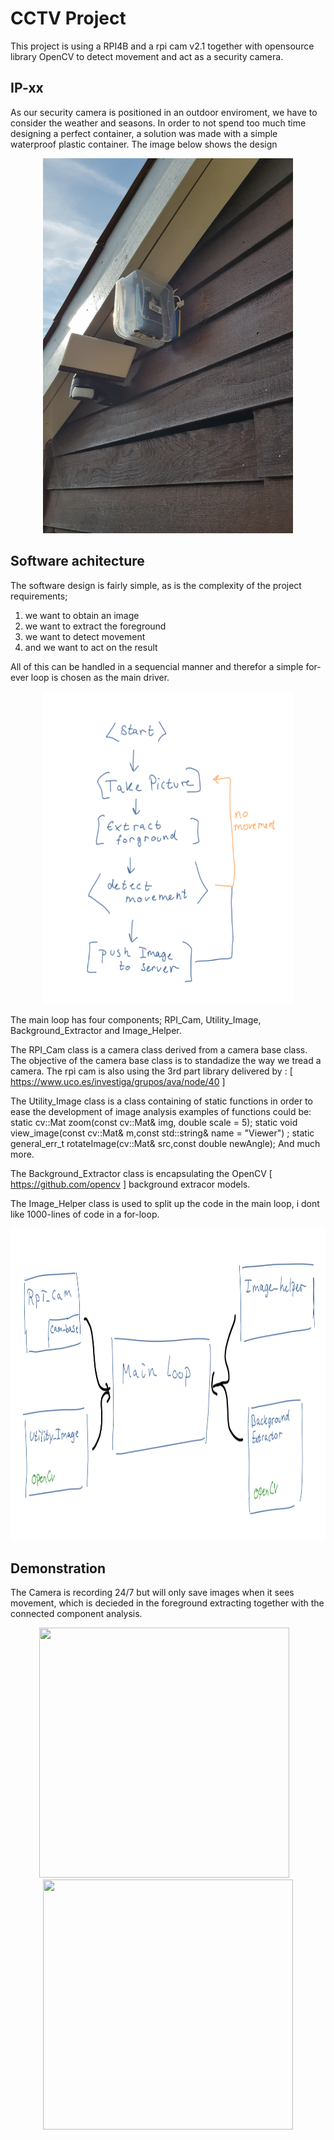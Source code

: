# CCTV Project

This project is using a RPI4B and a rpi cam v2.1 together with opensource library OpenCV to detect movement and act as a security camera. 

## IP-xx 
As our security camera is positioned in an outdoor enviroment, we have to consider the weather and seasons. In order to not spend too much time designing a perfect container, a solution was made with a simple waterproof plastic container. The image below shows the design

<p align="center">
  <img src="https://github.com/NGliese/Embedded/blob/master/linux/CCTV/Images/20210904_103507.jpg" width="400" height="600">
</p>

## Software achitecture

The software design is fairly simple, as is the complexity of the project requirements;
1) we want to obtain an image
2) we want to extract the foreground
3) we want to detect movement
4) and we want to act on the result

All of this can be handled in a sequencial manner and therefor a simple for-ever loop is chosen as the main driver.

<p align="center">
  <img src="https://github.com/NGliese/Embedded/blob/master/linux/CCTV/Images/flowdiagram.png" width="400" height="500">
</p>


The main loop has four components; RPI_Cam, Utility_Image,  Background_Extractor and Image_Helper.

The RPI_Cam class is a camera class derived from a camera base class. 
  The objective of the camera base class is to standadize the way we tread a camera.
  The rpi cam is also using the 3rd part library delivered by : [ https://www.uco.es/investiga/grupos/ava/node/40 ]
  
The Utility_Image class is a class containing of static functions in order to ease the development of image analysis 
  examples of functions could be:
      static cv::Mat zoom(const cv::Mat& img, double scale = 5);
      static void view_image(const cv::Mat& m,const std::string& name = "Viewer") ;
      static general_err_t rotateImage(cv::Mat& src,const double newAngle);
      And much more.
      
The Background_Extractor class is encapsulating the OpenCV [ https://github.com/opencv ] background extracor models.

The Image_Helper class is used to split up the code in the main loop, i dont like 1000-lines of code in a for-loop.
      


<p align="center">
  <img src="https://github.com/NGliese/Embedded/blob/master/linux/CCTV/Images/blockdiagram.png" width="550" height="500">
</p>

## Demonstration
The Camera is recording 24/7 but will only save images when it sees movement, which is decieded in the foreground extracting together with the connected component analysis.

<p align="center">
  <img src="https://github.com/NGliese/Embedded/blob/master/linux/CCTV/Images/delivery.gif" width="400" height="400" >
  &nbsp;&nbsp;
  <img src="https://github.com/NGliese/Embedded/blob/master/linux/CCTV/Images/walkTheDog.gif" width="400" height="400">
</p>
